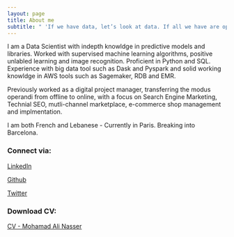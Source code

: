 ```yaml
---
layout: page
title: About me
subtitle: " 'If we have data, let’s look at data. If all we have are opinions, let’s go with mine.' "
---
```


I am a Data Scientist with indepth knowldge in predictive models and libraries. Worked with supervised machine learning algorithms, positive unlabled learning and image recognition. Proficient in Python and SQL. Experience with big data tool such as Dask and Pyspark and solid working knowldge in AWS tools such as Sagemaker, RDB and EMR.

Previously worked as a digital project manager, transferring the modus operandi from offline to online, with a focus on Search Engine Marketing, Technial SEO, mutli-channel marketplace, e-commerce shop management and implmentation.

I am both French and Lebanese - Currently in Paris. Breaking into Barcelona.

### Connect via:

<a href="https://www.linkedin.com/in/mohamad-ali-nasser-data-scientist/" title="LinkedIn"><i class="fa fa-linkedin"></i></a>
 [LinkedIn](https://www.linkedin.com/in/mohamad-ali-nasser-data-scientist/)

<a href="https://github.com/mohamad-ali-nasser" title="Github"><i class="fa fa-github"></i></a> [Github](https://github.com/mohamad-ali-nasser)

<a href="https://twitter.com/mhd_ali_nasser" title="Twitter"><i class="fa fa-twitter"></i></a> [Twitter](https://twitter.com/mhd_ali_nasser)


### Download CV:

[CV - Mohamad Ali Nasser](https://github.com/mohamad-ali-nasser/mohamad-ali-nasser.github.io/raw/master/downloads/CV%20-%20Mohamad%20Ali%20Nasser%202.pdf)

